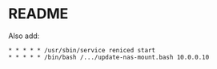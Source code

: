 # README

Also add: 

```
* * * * * /usr/sbin/service reniced start
* * * * * /bin/bash /.../update-nas-mount.bash 10.0.0.10
```
